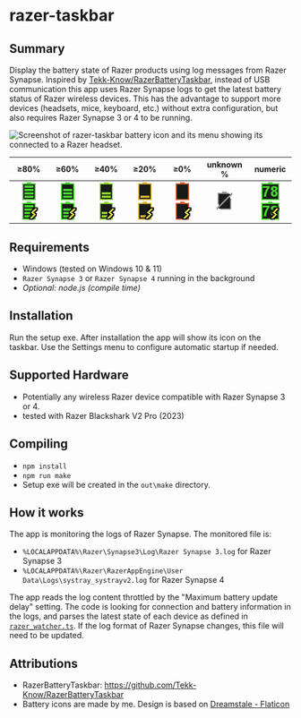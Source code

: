 # razer-taskbar

## Summary

Display the battery state of Razer products using log messages from Razer Synapse.
Inspired by [Tekk-Know/RazerBatteryTaskbar](https://github.com/Tekk-Know/RazerBatteryTaskbar), instead of USB communication this app uses Razer Synapse logs to get the latest battery status of Razer wireless devices. This has the advantage to support more devices (headsets, mice, keyboard, etc.) without extra configuration, but also requires Razer Synapse 3 or 4 to be running.  
  
![Screenshot of razer-taskbar battery icon and its menu showing its connected to a Razer headset.](docs/screenshot.png)  

| ≥80% | ≥60% | ≥40% | ≥20% | ≥0% | unknown % | numeric |
|:-:|:-:|:-:|:-:|:-:|:-:|:-:|
|![100%](src/assets/battery100_@2x.png) ![100% charging](src/assets/battery100_chrg_@2x.png)|![75%](src/assets/battery75_@2x.png) ![75% charging](src/assets/battery75_chrg_@2x.png)|![50%](src/assets/battery50_@2x.png) ![50% charging](src/assets/battery50_chrg_@2x.png)|![25%](src/assets/battery25_@2x.png) ![25% charging](src/assets/battery25_chrg_@2x.png)|![0%](src/assets/battery0_@2x.png) ![0% charging](src/assets/battery0_chrg_@2x.png)|![battery unknown](src/assets/battery_unknown_@2x.png)|![100%](src/assets/numeric-icon/battery078.png) ![100%](src/assets/numeric-icon-chrg/battery078.png)|

## Requirements

* Windows (tested on Windows 10 & 11)
* `Razer Synapse 3` or `Razer Synapse 4` running in the background
* _Optional: node.js (compile time)_

## Installation

Run the setup exe. After installation the app will show its icon on the taskbar. Use the Settings menu to configure automatic startup if needed.

## Supported Hardware

* Potentially any wireless Razer device compatible with Razer Synapse 3 or 4.
* tested with Razer Blackshark V2 Pro (2023)

## Compiling

* `npm install`
* `npm run make`
* Setup exe will be created in the `out\make` directory.

## How it works

The app is monitoring the logs of Razer Synapse. The monitored file is:

* `%LOCALAPPDATA%\Razer\Synapse3\Log\Razer Synapse 3.log` for Razer Synapse 3
* `%LOCALAPPDATA%\Razer\RazerAppEngine\User Data\Logs\systray_systrayv2.log` for Razer Synapse 4

The app reads the log content throttled by the "Maximum battery update delay" setting. The code is looking for connection and battery information in the logs, and parses the latest state of each device as defined in [`razer_watcher.ts`](https://github.com/sanraith/razer-taskbar/blob/main/src/watcher/razer_watcher.ts).
If the log format of Razer Synapse changes, this file will need to be updated.

## Attributions

* RazerBatteryTaskbar: <https://github.com/Tekk-Know/RazerBatteryTaskbar>
* Battery icons are made by me. Design is based on [Dreamstale - Flaticon](https://www.flaticon.com/free-icons/battery)
